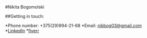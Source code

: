 #Nikita Bogomolski

##Getting in touch:

*Phone number: +375(29)994-21-68
*Email: nikbog03@gmail.com
*[LinkedIn](https://www.linkedin.com/in/nikita-bogomolski/ "My personal LinkedIn page")
*[fiverr](https://www.fiverr.com/h1dd3ngod?up_rollout=true)